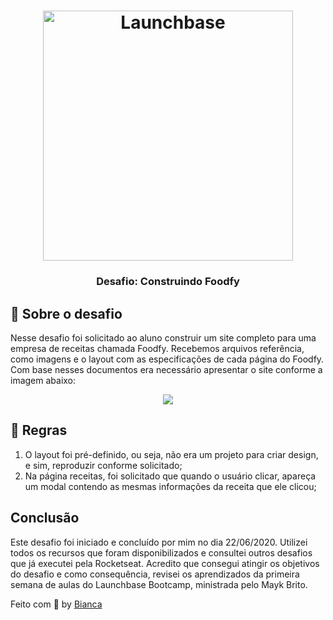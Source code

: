 <h1 align="center">
    <img alt="Launchbase" src="https://storage.googleapis.com/golden-wind/bootcamp-launchbase/logo.png" width="400px" />
</h1>

<h3 align="center">
  Desafio: Construindo Foodfy
</h3>


## :rocket: Sobre o desafio

Nesse desafio foi solicitado ao aluno construir um site completo para uma empresa de receitas chamada Foodfy.
Recebemos arquivos referência, como imagens e o layout com as especificações de cada página do Foodfy.
Com base nesses documentos era necessário apresentar o site conforme a imagem abaixo:

<div align="center">
  <img src="https://rocketseat-cdn.s3-sa-east-1.amazonaws.com/mockup.png" />
</div>

## :memo: Regras

1. O layout foi pré-definido, ou seja, não era um projeto para criar design, e sim, reproduzir conforme solicitado;
2. Na página receitas, foi solicitado que quando o usuário clicar, apareça um modal contendo as mesmas informações da receita que ele clicou;

## Conclusão

Este desafio foi iniciado e concluído por mim no dia 22/06/2020.
Utilizei todos os recursos que foram disponibilizados e consultei outros desafios que já executei pela Rocketseat.
Acredito que consegui atingir os objetivos do desafio e como consequência, revisei os aprendizados da primeira semana de aulas do Launchbase Bootcamp, ministrada pelo Mayk Brito.


Feito com :purple_heart: by [Bianca](https://linkedin/in/biancaromaniv) 
